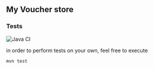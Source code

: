 ## My Voucher store

### Tests

![Java CI](https://github.com/jkanclerz/vouchershop-N3511/workflows/Java%20CI/badge.svg)

in order to perform tests on your own, feel free to execute

```bash
mvn test
```